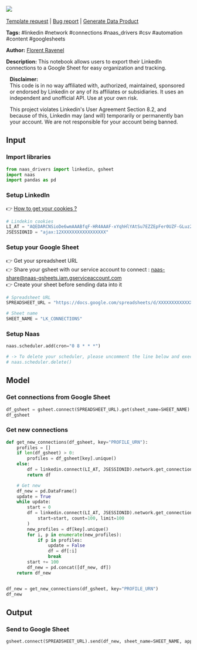 <a href="https://app.naas.ai/user-redirect/naas/downloader?url=https://raw.githubusercontent.com/jupyter-naas/awesome-notebooks/master/LinkedIn/LinkedIn_Send_connections_from_network_to_gsheet.ipynb" target="_parent"><img src="https://naasai-public.s3.eu-west-3.amazonaws.com/open_in_naas.svg"/></a><br><br><a href="https://github.com/jupyter-naas/awesome-notebooks/issues/new?assignees=&labels=&template=template-request.md&title=Tool+-+Action+of+the+notebook+">Template request</a> | <a href="https://github.com/jupyter-naas/awesome-notebooks/issues/new?assignees=&labels=bug&template=bug_report.md&title=LinkedIn+-+Send+connections+from+network+to+gsheet:+Error+short+description">Bug report</a> | <a href="https://app.naas.ai/user-redirect/naas/downloader?url=https://raw.githubusercontent.com/jupyter-naas/awesome-notebooks/master/Naas/Naas_Start_data_product.ipynb" target="_parent">Generate Data Product</a>

**Tags:** #linkedin #network #connections #naas_drivers #csv #automation #content #googlesheets

**Author:** [Florent Ravenel](https://www.linkedin.com/in/florent-ravenel/)

**Description:** This notebook allows users to export their LinkedIn connections to a Google Sheet for easy organization and tracking.


<div class="alert alert-info" role="info" style="margin: 10px">
<b>Disclaimer:</b><br>
This code is in no way affiliated with, authorized, maintained, sponsored or endorsed by Linkedin or any of its affiliates or subsidiaries. It uses an independent and unofficial API. Use at your own risk.

This project violates Linkedin's User Agreement Section 8.2, and because of this, Linkedin may (and will) temporarily or permanently ban your account. We are not responsible for your account being banned.
<br>
</div>

## Input

### Import libraries


```python
from naas_drivers import linkedin, gsheet
import naas
import pandas as pd
```

### Setup LinkedIn
👉 <a href='https://www.notion.so/LinkedIn-driver-Get-your-cookies-d20a8e7e508e42af8a5b52e33f3dba75'>How to get your cookies ?</a>


```python
# Lindekin cookies
LI_AT = "AQEDARCNSioDe6wmAAABfqF-HR4AAAF-xYqhHlYAtSu7EZZEpFer0UZF-GLuz2DNSz4asOOyCRxPGFjenv37irMObYYgxxxxxxx"
JSESSIONID = "ajax:12XXXXXXXXXXXXXXXXX"
```

### Setup your Google Sheet
👉 Get your spreadsheet URL<br>
👉 Share your gsheet with our service account to connect : naas-share@naas-gsheets.iam.gserviceaccount.com<br>
👉 Create your sheet before sending data into it


```python
# Spreadsheet URL
SPREADSHEET_URL = "https://docs.google.com/spreadsheets/d/XXXXXXXXXXXXXXXXXXXX"

# Sheet name
SHEET_NAME = "LK_CONNECTIONS"
```

### Setup Naas


```python
naas.scheduler.add(cron="0 8 * * *")

# -> To delete your scheduler, please uncomment the line below and execute this cell
# naas.scheduler.delete()
```

## Model

### Get connections from Google Sheet


```python
df_gsheet = gsheet.connect(SPREADSHEET_URL).get(sheet_name=SHEET_NAME)
df_gsheet
```

### Get new connections


```python
def get_new_connections(df_gsheet, key="PROFILE_URN"):
    profiles = []
    if len(df_gsheet) > 0:
        profiles = df_gsheet[key].unique()
    else:
        df = linkedin.connect(LI_AT, JSESSIONID).network.get_connections(limit=-1)
        return df

    # Get new
    df_new = pd.DataFrame()
    update = True
    while update:
        start = 0
        df = linkedin.connect(LI_AT, JSESSIONID).network.get_connections(
            start=start, count=100, limit=100
        )
        new_profiles = df[key].unique()
        for i, p in enumerate(new_profiles):
            if p in profiles:
                update = False
                df = df[:i]
                break
        start += 100
        df_new = pd.concat([df_new, df])
    return df_new


df_new = get_new_connections(df_gsheet, key="PROFILE_URN")
df_new
```

## Output

### Send to Google Sheet


```python
gsheet.connect(SPREADSHEET_URL).send(df_new, sheet_name=SHEET_NAME, append=True)
```
